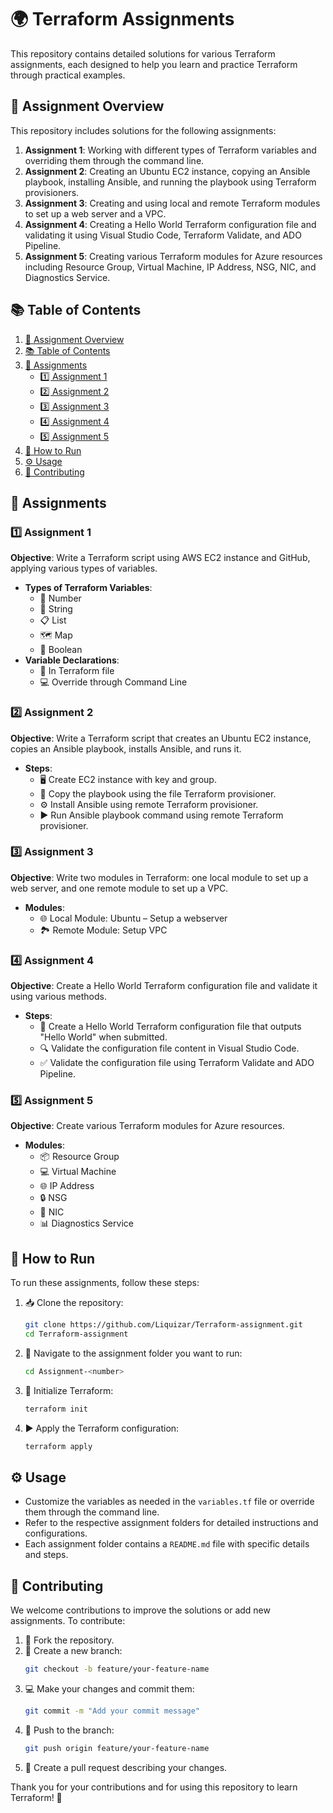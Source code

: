 # 🌍 Terraform Assignments

This repository contains detailed solutions for various Terraform assignments, each designed to help you learn and practice Terraform through practical examples.

## 📝 Assignment Overview

This repository includes solutions for the following assignments:

1. **Assignment 1**: Working with different types of Terraform variables and overriding them through the command line.
2. **Assignment 2**: Creating an Ubuntu EC2 instance, copying an Ansible playbook, installing Ansible, and running the playbook using Terraform provisioners.
3. **Assignment 3**: Creating and using local and remote Terraform modules to set up a web server and a VPC.
4. **Assignment 4**: Creating a Hello World Terraform configuration file and validating it using Visual Studio Code, Terraform Validate, and ADO Pipeline.
5. **Assignment 5**: Creating various Terraform modules for Azure resources including Resource Group, Virtual Machine, IP Address, NSG, NIC, and Diagnostics Service.

## 📚 Table of Contents

1. [📝 Assignment Overview](#-assignment-overview)
2. [📚 Table of Contents](#-table-of-contents)
3. [📂 Assignments](#-assignments)
   - [1️⃣ Assignment 1](#1️⃣-assignment-1)
   - [2️⃣ Assignment 2](#2️⃣-assignment-2)
   - [3️⃣ Assignment 3](#3️⃣-assignment-3)
   - [4️⃣ Assignment 4](#4️⃣-assignment-4)
   - [5️⃣ Assignment 5](#5️⃣-assignment-5)
4. [🚀 How to Run](#-how-to-run)
5. [⚙️ Usage](#-usage)
6. [🤝 Contributing](#-contributing)

## 📂 Assignments

### 1️⃣ Assignment 1

**Objective**: Write a Terraform script using AWS EC2 instance and GitHub, applying various types of variables.

- **Types of Terraform Variables**:
  - 🔢 Number
  - 📝 String
  - 📋 List
  - 🗺️ Map
  - 🔘 Boolean
- **Variable Declarations**:
  - 📄 In Terraform file
  - 💻 Override through Command Line

### 2️⃣ Assignment 2

**Objective**: Write a Terraform script that creates an Ubuntu EC2 instance, copies an Ansible playbook, installs Ansible, and runs it.

- **Steps**:
  - 🖥️ Create EC2 instance with key and group.
  - 📁 Copy the playbook using the file Terraform provisioner.
  - ⚙️ Install Ansible using remote Terraform provisioner.
  - ▶️ Run Ansible playbook command using remote Terraform provisioner.

### 3️⃣ Assignment 3

**Objective**: Write two modules in Terraform: one local module to set up a web server, and one remote module to set up a VPC.

- **Modules**:
  - 🌐 Local Module: Ubuntu – Setup a webserver
  - 🏞️ Remote Module: Setup VPC

### 4️⃣ Assignment 4

**Objective**: Create a Hello World Terraform configuration file and validate it using various methods.

- **Steps**:
  - 📝 Create a Hello World Terraform configuration file that outputs "Hello World" when submitted.
  - 🔍 Validate the configuration file content in Visual Studio Code.
  - ✅ Validate the configuration file using Terraform Validate and ADO Pipeline.

### 5️⃣ Assignment 5

**Objective**: Create various Terraform modules for Azure resources.

- **Modules**:
  - 📦 Resource Group
  - 💻 Virtual Machine
  - 🌐 IP Address
  - 🔒 NSG
  - 🔗 NIC
  - 📊 Diagnostics Service

## 🚀 How to Run

To run these assignments, follow these steps:

1. 📥 Clone the repository:
   ```bash
   git clone https://github.com/Liquizar/Terraform-assignment.git
   cd Terraform-assignment
   ```

2. 📂 Navigate to the assignment folder you want to run:
   ```bash
   cd Assignment-<number>
   ```

3. 🔧 Initialize Terraform:
   ```bash
   terraform init
   ```

4. ▶️ Apply the Terraform configuration:
   ```bash
   terraform apply
   ```

## ⚙️ Usage

- Customize the variables as needed in the `variables.tf` file or override them through the command line.
- Refer to the respective assignment folders for detailed instructions and configurations.
- Each assignment folder contains a `README.md` file with specific details and steps.

## 🤝 Contributing

We welcome contributions to improve the solutions or add new assignments. To contribute:

1. 🍴 Fork the repository.
2. 🌿 Create a new branch:
   ```bash
   git checkout -b feature/your-feature-name
   ```
3. 💻 Make your changes and commit them:
   ```bash
   git commit -m "Add your commit message"
   ```
4. 🔄 Push to the branch:
   ```bash
   git push origin feature/your-feature-name
   ```
5. 📜 Create a pull request describing your changes.

Thank you for your contributions and for using this repository to learn Terraform! 🌟

